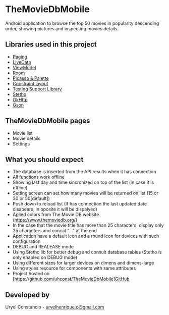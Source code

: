 # TheMovieDbMobile
Android application to browse the top 50 movies in popularity descending order, showing pictures and inspecting movies details.

## Libraries used in this project
- [Paging](https://developer.android.com/topic/libraries/architecture/paging.html#overview)
- [LiveData](https://developer.android.com/topic/libraries/architecture/livedata.html)
- [ViewModel](https://developer.android.com/topic/libraries/architecture/viewmodel.html)
- [Room](https://developer.android.com/topic/libraries/architecture/room.html)
- [Picasso & Palette](https://github.com/florent37/PicassoPalette)
- [Constraint layout](https://developer.android.com/training/constraint-layout/index.html)
- [Testing Support Library](https://developer.android.com/topic/libraries/testing-support-library/index.html)
- [Stetho](http://facebook.github.io/stetho/)
- [OkHttp](https://github.com/square/okhttp)
- [Gson](https://github.com/google/gson)

## TheMovieDbMobile pages
- Movie list 
- Movie details 
- Settings

## What you should expect
- The database is inserted from the API results when it has connection
- All functions work offline 
- Showing last day and time sincronized on top of the list (in case it is offline)
- Setting screen can set how many movies will be returned on list (15 or 30 or 50[default])
- Push down to reload list (If has connection the last updated date disapears, in oposite it will be dispalyed)
- Aplied colors from The Movie DB website (https://www.themoviedb.org/)
- In the case that the movie title has more than 25 characters, display only 25 characters and concat "..." at the end 
- Application have a default icon and a round icon for devices with such configuration
- DEBUG and REALEASE mode
- Using Stetho lib for better debug and consult database tables (Stetho is only enabled on DEBUG mode)
- Using different sizes for larger devices on dimens and dimens-large
- Using styles resource for components with same attributes
- Project hosted on [https://github.com/uhconst/TheMovieDbMobile]GitHub


## Developed by
Uryel Constancio - [uryelhenrique.c@gmail.com](uryelhenrique.c@gmail.com)
